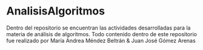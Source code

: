 # AnalisisAlgoritmos
Dentro del repositorio se encuentran las actividades desarrolladas para la materia de análisis de algoritmos. Todo contenido dentro de este repositorio fue realizado por María Andrea Méndez Beltrán &amp; Juan José Gómez Arenas
